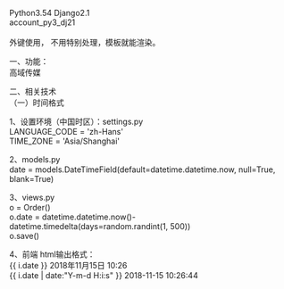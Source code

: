 Python3.54  Django2.1<br>
account_py3_dj21<br><br>
外键使用， 不用特别处理，模板就能渲染。<br>


一、功能：<br>
高域传媒<br>

二、相关技术<br>
（一）时间格式<br>

1、设置环境（中国时区）：settings.py<br>
LANGUAGE_CODE = 'zh-Hans'<br>
TIME_ZONE = 'Asia/Shanghai'<br>

2、models.py<br>
date = models.DateTimeField(default=datetime.datetime.now, null=True, blank=True)<br>

3、views.py<br>
o = Order()<br>
o.date = datetime.datetime.now()-datetime.timedelta(days=random.randint(1, 500))<br>
o.save()<br>

4、前端 html输出格式：<br>
{{ i.date }} 2018年11月15日 10:26<br>
{{ i.date | date:"Y-m-d H:i:s" }}   2018-11-15 10:26:44<br>


